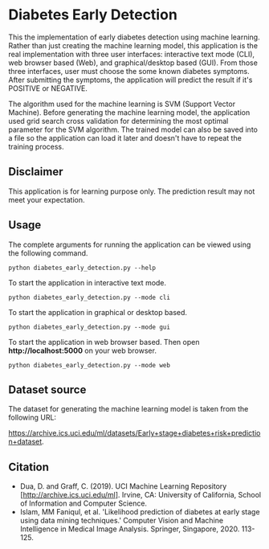 # Diabetes Early Detection
This the implementation of early diabetes detection using machine learning. Rather than just creating the machine learning model, this application is the real implementation with three user interfaces: interactive text mode (CLI), web browser based (Web), and graphical/desktop based (GUI). From those three interfaces, user must choose the some known diabetes symptoms. After submitting the symptoms, the application will predict the result if it's POSITIVE or NEGATIVE. 

The algorithm used for the machine learning is SVM (Support Vector Machine). Before generating the machine learning model, the application used grid search cross validation for determining the most optimal parameter for the SVM algorithm. The trained model can also be saved into a file so the application can load it later and doesn't have to repeat the training process.

## Disclaimer
This application is for learning purpose only. The prediction result may not meet your expectation.

## Usage
The complete arguments for running the application can be viewed using the following command.

``
python diabetes_early_detection.py --help
``

To start the application in interactive text mode.

``
python diabetes_early_detection.py --mode cli
``

To start the application in graphical or desktop based.

``
python diabetes_early_detection.py --mode gui
``

To start the application in web browser based. Then open **http://localhost:5000** on your web browser.

``
python diabetes_early_detection.py --mode web
``

## Dataset source
The dataset for generating the machine learning model is taken from the following URL:

https://archive.ics.uci.edu/ml/datasets/Early+stage+diabetes+risk+prediction+dataset.

## Citation
* Dua, D. and Graff, C. (2019). UCI Machine Learning Repository [http://archive.ics.uci.edu/ml]. Irvine, CA: University of California, School of Information and Computer Science.
* Islam, MM Faniqul, et al. 'Likelihood prediction of diabetes at early stage using data mining techniques.' Computer Vision and Machine Intelligence in Medical Image Analysis. Springer, Singapore, 2020. 113-125.

